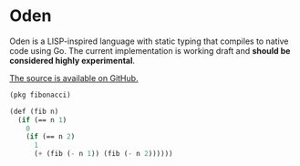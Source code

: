 # Oden

Oden is a LISP-inspired language with static typing that compiles
to native code using Go. The current implementation is working draft
and **should be considered highly experimental**.

[The source is available on GitHub.](https://github.com/oden-lang/oden)

```scheme
(pkg fibonacci)

(def (fib n)
  (if (== n 1)
    0
    (if (== n 2)
      1
      (+ (fib (- n 1)) (fib (- n 2))))))
```
